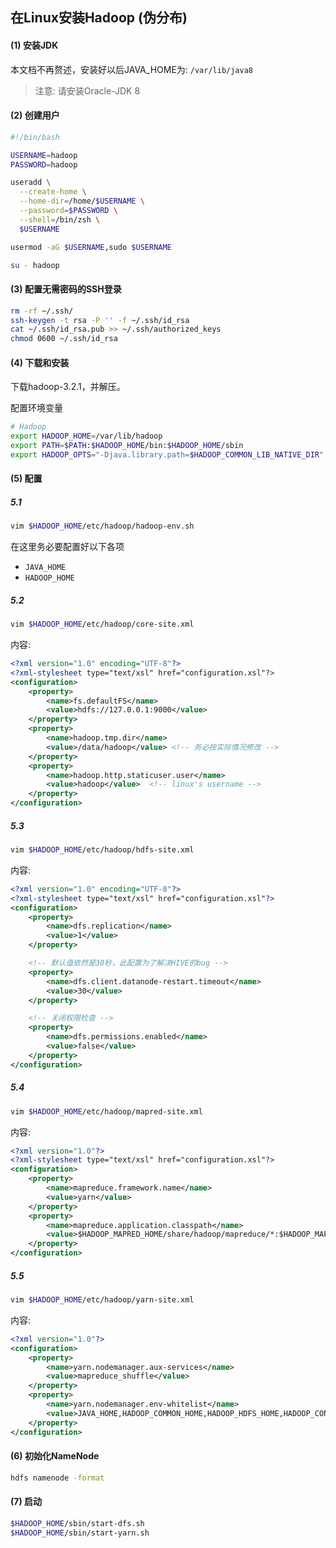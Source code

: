 ## 在Linux安装Hadoop (伪分布)

#### (1) 安装JDK

本文档不再赘述，安装好以后JAVA_HOME为: `/var/lib/java8`

> 注意: 请安装Oracle-JDK 8

#### (2) 创建用户

```bash
#!/bin/bash

USERNAME=hadoop
PASSWORD=hadoop

useradd \
  --create-home \
  --home-dir=/home/$USERNAME \
  --password=$PASSWORD \
  --shell=/bin/zsh \
  $USERNAME

usermod -aG $USERNAME,sudo $USERNAME
```

```bash
su - hadoop
```

#### (3) 配置无需密码的SSH登录

```bash
rm -rf ~/.ssh/
ssh-keygen -t rsa -P '' -f ~/.ssh/id_rsa
cat ~/.ssh/id_rsa.pub >> ~/.ssh/authorized_keys
chmod 0600 ~/.ssh/id_rsa
```

#### (4) 下载和安装

下载hadoop-3.2.1，并解压。

配置环境变量

```bash
# Hadoop
export HADOOP_HOME=/var/lib/hadoop
export PATH=$PATH:$HADOOP_HOME/bin:$HADOOP_HOME/sbin
export HADOOP_OPTS="-Djava.library.path=$HADOOP_COMMON_LIB_NATIVE_DIR"
```

#### (5) 配置

##### 5.1 

```bash
vim $HADOOP_HOME/etc/hadoop/hadoop-env.sh
```

在这里务必要配置好以下各项

* `JAVA_HOME`
* `HADOOP_HOME`

##### 5.2

```bash
vim $HADOOP_HOME/etc/hadoop/core-site.xml
```

内容:

```xml
<?xml version="1.0" encoding="UTF-8"?>
<?xml-stylesheet type="text/xsl" href="configuration.xsl"?>
<configuration>
    <property>
        <name>fs.defaultFS</name>
        <value>hdfs://127.0.0.1:9000</value>
    </property>
    <property>
        <name>hadoop.tmp.dir</name>
        <value>/data/hadoop</value> <!-- 务必按实际情况修改 -->
    </property>
    <property>
        <name>hadoop.http.staticuser.user</name>
        <value>hadoop</value>  <!-- linux's username -->
    </property>
</configuration>
```

##### 5.3

```bash
vim $HADOOP_HOME/etc/hadoop/hdfs-site.xml
```

内容:

```xml
<?xml version="1.0" encoding="UTF-8"?>
<?xml-stylesheet type="text/xsl" href="configuration.xsl"?>
<configuration>
    <property>
        <name>dfs.replication</name>
        <value>1</value>
    </property>

    <!-- 默认值依然是30秒，此配置为了解决HIVE的bug -->
    <property>
        <name>dfs.client.datanode-restart.timeout</name>
        <value>30</value>
    </property>

    <!-- 关闭权限检查 -->
    <property>
        <name>dfs.permissions.enabled</name>
        <value>false</value>
    </property>
</configuration>
```

##### 5.4

```bash
vim $HADOOP_HOME/etc/hadoop/mapred-site.xml
```

内容:

```xml
<?xml version="1.0"?>
<?xml-stylesheet type="text/xsl" href="configuration.xsl"?>
<configuration>
    <property>
        <name>mapreduce.framework.name</name>
        <value>yarn</value>
    </property>
    <property>
        <name>mapreduce.application.classpath</name>
        <value>$HADOOP_MAPRED_HOME/share/hadoop/mapreduce/*:$HADOOP_MAPRED_HOME/share/hadoop/mapreduce/lib/*</value>
    </property>
</configuration>
```

##### 5.5

```bash
vim $HADOOP_HOME/etc/hadoop/yarn-site.xml
```

内容:

```xml
<?xml version="1.0"?>
<configuration>
    <property>
        <name>yarn.nodemanager.aux-services</name>
        <value>mapreduce_shuffle</value>
    </property>
    <property>
        <name>yarn.nodemanager.env-whitelist</name>
        <value>JAVA_HOME,HADOOP_COMMON_HOME,HADOOP_HDFS_HOME,HADOOP_CONF_DIR,CLASSPATH_PREPEND_DISTCACHE,HADOOP_YARN_HOME,HADOOP_MAPRED_HOME</value>
    </property>
</configuration>
```

#### (6) 初始化NameNode

```bash
hdfs namenode -format
```

#### (7) 启动

```bash
$HADOOP_HOME/sbin/start-dfs.sh
$HADOOP_HOME/sbin/start-yarn.sh
```
